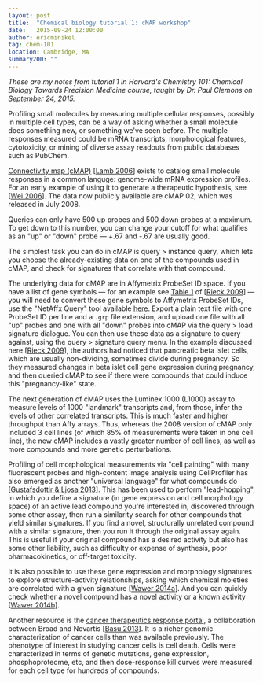 ```yaml
---
layout: post
title:  "Chemical biology tutorial 1: cMAP workshop"
date:   2015-09-24 12:00:00
author: ericminikel
tag: chem-101
location: Cambridge, MA
summary200: ""
---
```


*These are my notes from tutorial 1 in Harvard's Chemistry 101: Chemical Biology Towards Precision Medicine course, taught by Dr. Paul Clemons on September 24, 2015.*

Profiling small molecules by measuring multiple cellular responses, possibly in multiple cell types, can be a way of asking whether a small molecule does something new, or something we've seen before. The multiple responses measured could be mRNA transcripts, morphological features, cytotoxicity, or mining of diverse assay readouts from public databases such as PubChem. 

[Connectivity map (cMAP)](http://broadinstitute.org/cmap/) [[Lamb 2006]] exists to catalog small molecule responses in a common languge: genome-wide mRNA expression profiles. For an early example of using it to generate a therapeutic hypothesis, see [[Wei 2006]]. The data now publicly available are cMAP 02, which was released in July 2008.

Queries can only have 500 up probes and 500 down probes at a maximum. To get down to this number, you can change your cutoff for what qualifies as an "up" or "down" probe &mdash; +.67 and -.67 are usually good.

The simplest task you can do in cMAP is query > instance query, which lets you choose the already-existing data on one of the compounds used in cMAP, and check for signatures that correlate with that compound. 

The underlying data for cMAP are in Affymetrix ProbeSet ID space. If you have a list of gene symbols &mdash; for an example see [Table 1](http://www.ncbi.nlm.nih.gov/pmc/articles/PMC2754894/table/T1/) of [[Rieck 2009]] &mdash; you will need to convert these gene symbols to Affymetrix ProbeSet IDs, use the "NetAffx Query" tool available [here](http://www.affymetrix.com//analysis/index.affx). Export a plain text file with one ProbeSet ID per line and a `.grp` file extension, and upload one file with all "up" probes and one with all "down" probes into cMAP via the query > load signature dialogue. You can then use these data as a signature to query against, using the query > signature query menu. In the example discussed here [[Rieck 2009]], the authors had noticed that pancreatic beta islet cells, which are usually non-dividing, sometimes divide during pregnancy. So they measured changes in beta islet cell gene expression during pregnancy, and then queried cMAP to see if there were compounds that could induce this "pregnancy-like" state. 

The next generation of cMAP uses the Luminex 1000 (L1000) assay to measure levels of 1000 "landmark" transcripts and, from those, infer the levels of other correlated transcripts. This is much faster and higher throughput than Affy arrays. Thus, whereas the 2008 version of cMAP only included 3 cell lines (of which 85% of measurements were taken in one cell line), the new cMAP includes a vastly greater number of cell lines, as well as more compounds and more genetic perturbations.

Profiling of cell morphological measurements via "cell painting" with many fluorescent probes and high-content image analysis using CellProfiler has also emerged as another "universal language" for what compounds do [[Gustafsdottir & Ljosa 2013]]. This has been used to perform "lead-hopping", in which you define a signature (in gene expression and cell morphology space) of an active lead compound you're interested in, discovered through some other assay, then run a similarity search for other compounds that yield similar signatures. If you find a novel, structurally unrelated compound with a similar signature, then you run it through the original assay again. This is useful if your original compound has a desired activity but also has some other liability, such as difficulty or expense of synthesis, poor pharmacokinetics, or off-target toxicity.

It is also possible to use these gene expression and morphology signatures to explore structure-activity relationships, asking which chemical moieties are correlated with a given signature [[Wawer 2014a]]. And you can quickly check whether a novel compound has a novel activity or a known activity [[Wawer 2014b]]. 

Another resource is the [cancer therapeutics response portal](https://www.broadinstitute.org/ctrp/), a collaboration between Broad and Novartis [[Basu 2013]]. It is a richer genomic characterization of cancer cells than was available previously. The phenotype of interest in studying cancer cells is cell death. Cells were characterized in terms of genetic mutations, gene expression, phosphoproteome, etc, and then dose-response kill curves were measured for each cell type for hundreds of compounds.

[Lamb 2006]: http://www.ncbi.nlm.nih.gov/pubmed/17008526 "Lamb J, Crawford ED, Peck D, Modell JW, Blat IC, Wrobel MJ, Lerner J, Brunet JP, Subramanian A, Ross KN, Reich M, Hieronymus H, Wei G, Armstrong SA, Haggarty  SJ, Clemons PA, Wei R, Carr SA, Lander ES, Golub TR. The Connectivity Map: using gene-expression signatures to connect small molecules, genes, and disease. Science. 2006 Sep 29;313(5795):1929-35. PubMed PMID: 17008526."

[Wei 2006]: http://www.ncbi.nlm.nih.gov/pubmed/17010674 "Wei G, Twomey D, Lamb J, Schlis K, Agarwal J, Stam RW, Opferman JT, Sallan SE, den Boer ML, Pieters R, Golub TR, Armstrong SA. Gene expression-based chemical genomics identifies rapamycin as a modulator of MCL1 and glucocorticoid resistance. Cancer Cell. 2006 Oct;10(4):331-42. Epub 2006 Sep 28. PubMed PMID: 17010674."

[Rieck 2009]: http://www.ncbi.nlm.nih.gov/pubmed/19574445 "Rieck S, White P, Schug J, Fox AJ, Smirnova O, Gao N, Gupta RK, Wang ZV, Scherer PE, Keller MP, Attie AD, Kaestner KH. The transcriptional response of the islet to pregnancy in mice. Mol Endocrinol. 2009 Oct;23(10):1702-12. doi: 10.1210/me.2009-0144. Epub 2009 Jul 2. PubMed PMID: 19574445; PubMed Central PMCID: PMC2754894."

[Gustafsdottir & Ljosa 2013]: http://www.ncbi.nlm.nih.gov/pubmed/24312513/ "Gustafsdottir SM, Ljosa V, Sokolnicki KL, Anthony Wilson J, Walpita D, Kemp MM, Petri Seiler K, Carrel HA, Golub TR, Schreiber SL, Clemons PA, Carpenter AE,  Shamji AF. Multiplex cytological profiling assay to measure diverse cellular states. PLoS One. 2013 Dec 2;8(12):e80999. doi: 10.1371/journal.pone.0080999. eCollection 2013. PubMed PMID: 24312513; PubMed Central PMCID: PMC3847047."

[Wawer 2014a]: http://www.ncbi.nlm.nih.gov/pubmed/24710340 "Wawer MJ, Jaramillo DE, Dančík V, Fass DM, Haggarty SJ, Shamji AF, Wagner BK, Schreiber SL, Clemons PA. Automated Structure-Activity Relationship Mining: Connecting Chemical Structure to Biological Profiles. J Biomol Screen. 2014 Apr 7;19(5):738-748. [Epub ahead of print] PubMed PMID: 24710340."

[Wawer 2014b]: http://www.ncbi.nlm.nih.gov/pubmed/25024206 "Wawer MJ, Li K, Gustafsdottir SM, Ljosa V, Bodycombe NE, Marton MA, Sokolnicki KL, Bray MA, Kemp MM, Winchester E, Taylor B, Grant GB, Hon CS, Duvall JR, Wilson JA, Bittker JA, Dančík V, Narayan R, Subramanian A, Winckler W, Golub TR, Carpenter AE, Shamji AF, Schreiber SL, Clemons PA. Toward performance-diverse small-molecule libraries for cell-based phenotypic screening using multiplexed high-dimensional profiling. Proc Natl Acad Sci U S A. 2014 Jul 29;111(30):10911-6. doi: 10.1073/pnas.1410933111. Epub 2014 Jul 14. PubMed PMID:  25024206; PubMed Central PMCID: PMC4121832."

[Basu 2013]: http://www.ncbi.nlm.nih.gov/pubmed/23993102 "Basu A, Bodycombe NE, Cheah JH, Price EV, Liu K, Schaefer GI, Ebright RY, Stewart ML, Ito D, Wang S, Bracha AL, Liefeld T, Wawer M, Gilbert JC, Wilson AJ, Stransky N, Kryukov GV, Dancik V, Barretina J, Garraway LA, Hon CS, Munoz B, Bittker JA, Stockwell BR, Khabele D, Stern AM, Clemons PA, Shamji AF, Schreiber SL. An interactive resource to identify cancer genetic and lineage dependencies targeted by small molecules. Cell. 2013 Aug 29;154(5):1151-61. doi: 10.1016/j.cell.2013.08.003. PubMed PMID: 23993102; PubMed Central PMCID: PMC3954635."


